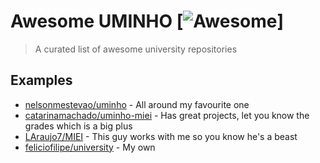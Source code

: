 # Awesome UMINHO [![Awesome](https://cdn.rawgit.com/sindresorhus/awesome/d7305f38d29fed78fa85652e3a63e154dd8e8829/media/badge.svg)]
> A curated list of awesome university repositories

## Examples

- [nelsonmestevao/uminho](https://github.com/nelsonmestevao/uminho) - All around my favourite one
- [catarinamachado/uminho-miei](https://github.com/catarinamachado/uminho-miei) - Has great projects, let you know the grades which is a big plus
- [LAraujo7/MIEI](https://github.com/LAraujo7/MIEI) - This guy works with me so you know he's a beast
- [feliciofilipe/university](https://github.com/feliciofilipe/university) - My own

